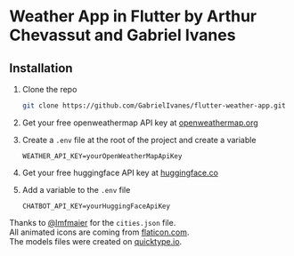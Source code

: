 # Weather App in Flutter by Arthur Chevassut and Gabriel Ivanes

## Installation

1. Clone the repo

   ```sh
   git clone https://github.com/GabrielIvanes/flutter-weather-app.git
   ```

2. Get your free openweathermap API key at [openweathermap.org](https://home.openweathermap.org/api_keys)

3. Create a `.env` file at the root of the project and create a variable

   ```
   WEATHER_API_KEY=yourOpenWeatherMapApiKey
   ```

4. Get your free huggingface API key at [huggingface.co](https://huggingface.co/settings/tokens)

5. Add a variable to the `.env` file

   ```
   CHATBOT_API_KEY=yourHuggingFaceApiKey
   ```

Thanks to [@lmfmaier](https://github.com/lmfmaier) for the `cities.json` file. \
All animated icons are coming from [flaticon.com](https://www.flaticon.com/icons). \
The models files were created on [quicktype.io](https://app.quicktype.io/).
